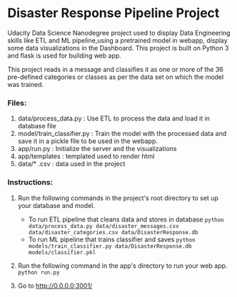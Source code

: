 # Disaster Response Pipeline Project
Udacity Data Science Nanodegree project used to display Data Engineering skills like ETL and ML pipeline,using a pretrained model in webapp, display some data visualizations in the Dashboard. This project is built on Python 3 and flask is used for building web app.

This project reads in a message and classifies it as one or more of the 36 pre-defined categories or classes as per the data set on which the model was trained.

### Files:
1. data/process_data.py : Use ETL to  process the data and load it in database file
2. model/train_classifier.py : Train the model with the processed data and save it in a pickle file to be used in the webapp.
3. app/run.py : Initialize the server and the visualizations
4. app/templates : templated used to render html
5. data/* .csv : data used in the project

### Instructions:
1. Run the following commands in the project's root directory to set up your database and model.

    - To run ETL pipeline that cleans data and stores in database
        `python data/process_data.py data/disaster_messages.csv data/disaster_categories.csv data/DisasterResponse.db`
    - To run ML pipeline that trains classifier and saves
        `python models/train_classifier.py data/DisasterResponse.db models/classifier.pkl`

2. Run the following command in the app's directory to run your web app.
    `python run.py`

3. Go to http://0.0.0.0:3001/
